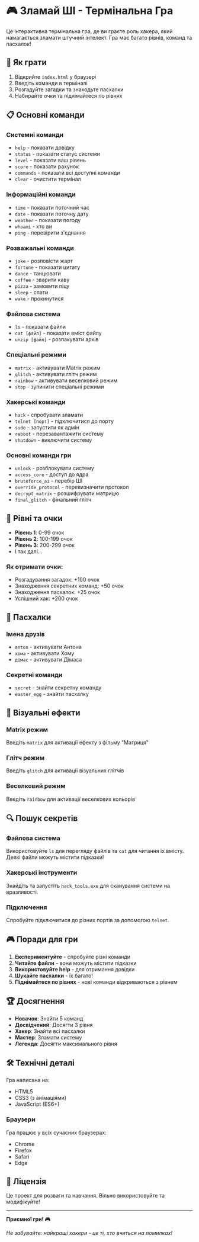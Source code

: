 # 🎮 Зламай ШІ - Термінальна Гра

Це інтерактивна термінальна гра, де ви граєте роль хакера, який намагається зламати штучний інтелект. Гра має багато рівнів, команд та пасхалок!

## 🚀 Як грати

1. Відкрийте `index.html` у браузері
2. Введіть команди в терміналі
3. Розгадуйте загадки та знаходьте пасхалки
4. Набирайте очки та піднімайтеся по рівнях

## 📋 Основні команди

### Системні команди
- `help` - показати довідку
- `status` - показати статус системи
- `level` - показати ваш рівень
- `score` - показати рахунок
- `commands` - показати всі доступні команди
- `clear` - очистити термінал

### Інформаційні команди
- `time` - показати поточний час
- `date` - показати поточну дату
- `weather` - показати погоду
- `whoami` - хто ви
- `ping` - перевірити з'єднання

### Розважальні команди
- `joke` - розповісти жарт
- `fortune` - показати цитату
- `dance` - танцювати
- `coffee` - зварити каву
- `pizza` - замовити піцу
- `sleep` - спати
- `wake` - прокинутися

### Файлова система
- `ls` - показати файли
- `cat [файл]` - показати вміст файлу
- `unzip [файл]` - розпакувати архів

### Спеціальні режими
- `matrix` - активувати Matrix режим
- `glitch` - активувати глітч режим
- `rainbow` - активувати веселковий режим
- `stop` - зупинити спеціальні режими

### Хакерські команди
- `hack` - спробувати зламати
- `telnet [порт]` - підключитися до порту
- `sudo` - запустити як адмін
- `reboot` - перезавантажити систему
- `shutdown` - виключити систему

### Основні команди гри
- `unlock` - розблокувати систему
- `access_core` - доступ до ядра
- `bruteforce_ai` - перебір ШІ
- `override_protocol` - перевизначити протокол
- `decrypt_matrix` - розшифрувати матрицю
- `final_glitch` - фінальний глітч

## 🎯 Рівні та очки

- **Рівень 1**: 0-99 очок
- **Рівень 2**: 100-199 очок
- **Рівень 3**: 200-299 очок
- І так далі...

### Як отримати очки:
- Розгадування загадок: +100 очок
- Знаходження секретних команд: +50 очок
- Знаходження пасхалок: +25 очок
- Успішний хак: +200 очок

## 🥚 Пасхалки

### Імена друзів
- `anton` - активувати Антона
- `хома` - активувати Хому
- `дімас` - активувати Дімаса

### Секретні команди
- `secret` - знайти секретну команду
- `easter_egg` - знайти пасхалку

## 🎨 Візуальні ефекти

### Matrix режим
Введіть `matrix` для активації ефекту з фільму "Матриця"

### Глітч режим
Введіть `glitch` для активації візуальних глітчів

### Веселковий режим
Введіть `rainbow` для активації веселкових кольорів

## 🔍 Пошук секретів

### Файлова система
Використовуйте `ls` для перегляду файлів та `cat` для читання їх вмісту. Деякі файли можуть містити підказки!

### Хакерські інструменти
Знайдіть та запустіть `hack_tools.exe` для сканування системи на вразливості.

### Підключення
Спробуйте підключитися до різних портів за допомогою `telnet`.

## 🎮 Поради для гри

1. **Експериментуйте** - спробуйте різні команди
2. **Читайте файли** - вони можуть містити підказки
3. **Використовуйте help** - для отримання довідки
4. **Шукайте пасхалки** - їх багато!
5. **Піднімайтеся по рівнях** - нові команди відкриваються з рівнем

## 🏆 Досягнення

- **Новачок**: Знайти 5 команд
- **Досвідчений**: Досягти 3 рівня
- **Хакер**: Знайти всі пасхалки
- **Мастер**: Зламати систему
- **Легенда**: Досягти максимального рівня

## 🛠️ Технічні деталі

Гра написана на:
- HTML5
- CSS3 (з анімаціями)
- JavaScript (ES6+)

### Браузери
Гра працює у всіх сучасних браузерах:
- Chrome
- Firefox
- Safari
- Edge

## 📝 Ліцензія

Це проект для розваги та навчання. Вільно використовуйте та модифікуйте!

---

**Приємної гри! 🎮**

*Не забувайте: найкращі хакери - це ті, хто вчиться на помилках!* 